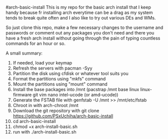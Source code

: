 #arch-basic-install
This is my repo for the basic arch install that I keep handy because fr installing arch everytime can be a drag as my system tends to break quite often and I also like to try out various DEs and WMs.

So just clone this repo, make a few necessary changes to the username and passwords or comment out any packages you don't need and there you have a fresh arch install without going through the pain of typing countless commands for an hour or so.

A small summary:

1. If needed, load your keymap
2. Refresh the servers with pacman -Syy
3. Partition the disk using cfdisk or whatever tool suits you
4. Format the partitions using "mkfs" command
5. Mount the partitions using "mount" command
6. Install the base packages into /mnt (pacstrap /mnt base linux linux-firmware git vim nano intel-ucode (or amd-ucode))
7. Generate the FSTAB file with genfstab -U /mnt >> /mnt/etc/fstab
8. Chroot in with arch-chroot /mnt
9. Download the git repository with git clone https://github.com/PSxUchiha/arch-basic-install
10. cd arch-basic-install
11. chmod +x arch-install-basic.sh
12. run with ./arch-install-basic.sh
